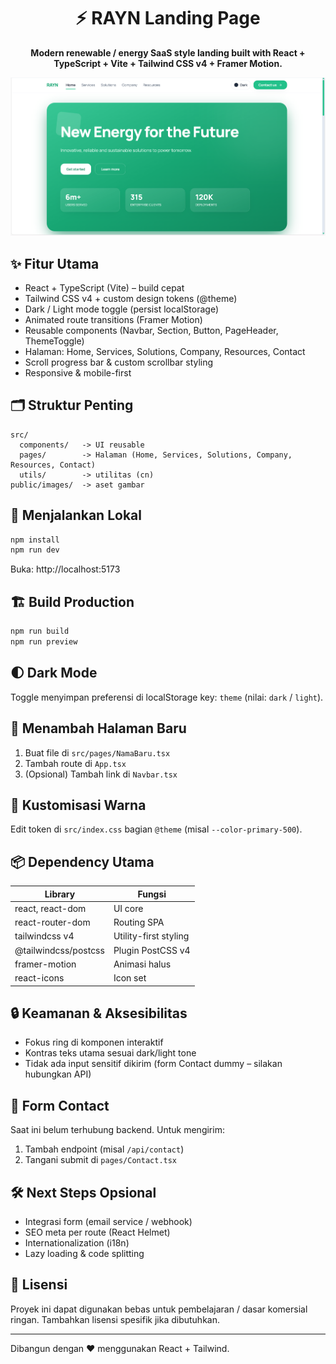 <div align="center">
  <h1>⚡ RAYN Landing Page</h1>
  <p><strong>Modern renewable / energy SaaS style landing built with React + TypeScript + Vite + Tailwind CSS v4 + Framer Motion.</strong></p>
  <img src="public/images/image.png" alt="Preview" width="900" />
</div>

## ✨ Fitur Utama
- React + TypeScript (Vite) – build cepat
- Tailwind CSS v4 + custom design tokens (@theme)
- Dark / Light mode toggle (persist localStorage)
- Animated route transitions (Framer Motion)
- Reusable components (Navbar, Section, Button, PageHeader, ThemeToggle)
- Halaman: Home, Services, Solutions, Company, Resources, Contact
- Scroll progress bar & custom scrollbar styling
- Responsive & mobile-first

## 🗂 Struktur Penting
```
src/
  components/   -> UI reusable
  pages/        -> Halaman (Home, Services, Solutions, Company, Resources, Contact)
  utils/        -> utilitas (cn)
public/images/  -> aset gambar
```

## 🚀 Menjalankan Lokal
```bash
npm install
npm run dev
```
Buka: http://localhost:5173

## 🏗 Build Production
```bash
npm run build
npm run preview
```

## 🌓 Dark Mode
Toggle menyimpan preferensi di localStorage key: `theme` (nilai: `dark` / `light`).

## 🧩 Menambah Halaman Baru
1. Buat file di `src/pages/NamaBaru.tsx`
2. Tambah route di `App.tsx`
3. (Opsional) Tambah link di `Navbar.tsx`

## 🎨 Kustomisasi Warna
Edit token di `src/index.css` bagian `@theme` (misal `--color-primary-500`).

## 📦 Dependency Utama
| Library | Fungsi |
|---------|--------|
| react, react-dom | UI core |
| react-router-dom | Routing SPA |
| tailwindcss v4 | Utility-first styling |
| @tailwindcss/postcss | Plugin PostCSS v4 |
| framer-motion | Animasi halus |
| react-icons | Icon set |

## 🔒 Keamanan & Aksesibilitas
- Fokus ring di komponen interaktif
- Kontras teks utama sesuai dark/light tone
- Tidak ada input sensitif dikirim (form Contact dummy – silakan hubungkan API)

## 📧 Form Contact
Saat ini belum terhubung backend. Untuk mengirim:
1. Tambah endpoint (misal `/api/contact`)
2. Tangani submit di `pages/Contact.tsx`

## 🛠 Next Steps Opsional
- Integrasi form (email service / webhook)
- SEO meta per route (React Helmet)
- Internationalization (i18n)
- Lazy loading & code splitting

## 📝 Lisensi
Proyek ini dapat digunakan bebas untuk pembelajaran / dasar komersial ringan. Tambahkan lisensi spesifik jika dibutuhkan.

---
Dibangun dengan ❤️ menggunakan React + Tailwind.